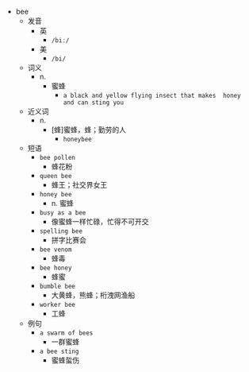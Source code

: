 - bee
  - 发音
    - 英
      - `/biː/`
    - 美
      - `/bi/`
  - 词义
    - n.
      - 蜜蜂
        - `a black and yellow flying insect that makes  honey  and can sting you`
  - 近义词
    - n.
      - [蜂]蜜蜂，蜂；勤劳的人
        - `honeybee`
  - 短语
    - `bee pollen`
      - 蜂花粉 
    - `queen bee`
      - 蜂王；社交界女王 
    - `honey bee`
      - n. 蜜蜂 
    - `busy as a bee`
      - 像蜜蜂一样忙碌，忙得不可开交 
    - `spelling bee`
      - 拼字比赛会 
    - `bee venom`
      - 蜂毒 
    - `bee honey`
      - 蜂蜜 
    - `bumble bee`
      - 大黄蜂，熊蜂；桁洩网渔船 
    - `worker bee`
      - 工蜂 
  - 例句
    - `a swarm of bees`
      - 一群蜜蜂
    - `a bee sting`
      - 蜜蜂蜇伤

